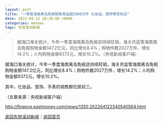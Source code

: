 ```yaml
---
layout: post
title: "一季度海南离岛免税销售商品超2000万件 化妆品、首饰等受欢迎"
date: 2022-04-12 18:20:09 +0800
categories: emnews
tags: 东财滚动新闻
---
```

> 据海口海关统计，今年一季度海南离岛免税店持续旺销，海关共监管海南离岛免税购物金额147.2亿元，同比增长8.4%；购物件数2027万件，增长14.2%；人均购物金额8372元，增长10.2%。（央视新闻客户端）

<p>据海口海关统计，今年一季度海南离岛免税店持续旺销，海关共监管海南离岛免税购物金额147.2亿元，同比增长8.4%；购物件数2027万件，增长14.2%；人均购物金额8372元，增长10.2%。</p>
 <p>其中，化妆品、首饰、手表的销售额位居前三。</p><p class="em_media">（文章来源：央视新闻客户端）</p>

<http://finance.eastmoney.com/news/1350,202204122340540564.html>

[返回东财滚动新闻](//finews.withounder.com/emnews/)｜[返回首页](//finews.withounder.com/)